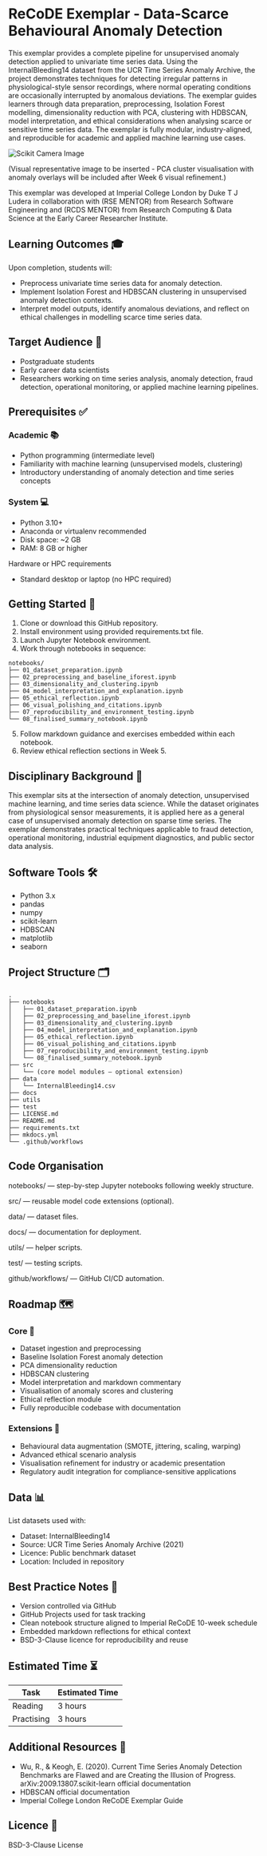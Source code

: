 
<!-- Your exemplar title. Make it sound catchy! -->
# ReCoDE Exemplar - Data-Scarce Behavioural Anomaly Detection

<!-- A brief description of your exemplar, which may include an image -->
This exemplar provides a complete pipeline for unsupervised anomaly detection applied to univariate time series data. Using the InternalBleeding14 dataset from the UCR Time Series Anomaly Archive, the project demonstrates techniques for detecting irregular patterns in physiological-style sensor recordings, where normal operating conditions are occasionally interrupted by anomalous deviations. The exemplar guides learners through data preparation, preprocessing, Isolation Forest modelling, dimensionality reduction with PCA, clustering with HDBSCAN, model interpretation, and ethical considerations when analysing scarce or sensitive time series data. The exemplar is fully modular, industry-aligned, and reproducible for academic and applied machine learning use cases.

![Scikit Camera Image](docs/assets/readme-img.png)

(Visual representative image to be inserted - PCA cluster visualisation with anomaly overlays will be included after Week 6 visual refinement.)

This exemplar was developed at Imperial College London by Duke T J Ludera in
collaboration with (RSE MENTOR) from Research Software Engineering and
(RCDS MENTOR) from Research Computing & Data Science at the Early Career
Researcher Institute.

## Learning Outcomes 🎓

Upon completion, students will:

- Preprocess univariate time series data for anomaly detection.
- Implement Isolation Forest and HDBSCAN clustering in unsupervised anomaly detection contexts.
- Interpret model outputs, identify anomalous deviations, and reflect on ethical challenges in modelling scarce time series data.

## Target Audience 🎯

- Postgraduate students
- Early career data scientists
- Researchers working on time series analysis, anomaly detection, fraud detection, operational monitoring, or applied machine learning pipelines.

## Prerequisites ✅

### Academic 📚

- Python programming (intermediate level)
- Familiarity with machine learning (unsupervised models, clustering)
- Introductory understanding of anomaly detection and time series concepts

### System 💻

- Python 3.10+
- Anaconda or virtualenv recommended
- Disk space: ~2 GB
- RAM: 8 GB or higher
  
Hardware or HPC requirements

- Standard desktop or laptop (no HPC required)

## Getting Started 🚀

1. Clone or download this GitHub repository.
2. Install environment using provided requirements.txt file.
3. Launch Jupyter Notebook environment.
4. Work through notebooks in sequence:
```
notebooks/
├── 01_dataset_preparation.ipynb
├── 02_preprocessing_and_baseline_iforest.ipynb
├── 03_dimensionality_and_clustering.ipynb
├── 04_model_interpretation_and_explanation.ipynb
├── 05_ethical_reflection.ipynb
├── 06_visual_polishing_and_citations.ipynb
├── 07_reproducibility_and_environment_testing.ipynb
└── 08_finalised_summary_notebook.ipynb
```
5. Follow markdown guidance and exercises embedded within each notebook.
6. Review ethical reflection sections in Week 5.

## Disciplinary Background 🔬
     
This exemplar sits at the intersection of anomaly detection, unsupervised machine learning, and time series data science. While the dataset originates from physiological sensor measurements, it is applied here as a general case of unsupervised anomaly detection on sparse time series. The exemplar demonstrates practical techniques applicable to fraud detection, operational monitoring, industrial equipment diagnostics, and public sector data analysis.


## Software Tools 🛠️

- Python 3.x
- pandas
- numpy
- scikit-learn
- HDBSCAN
- matplotlib
- seaborn

## Project Structure 🗂️
```
.
├── notebooks
│   ├── 01_dataset_preparation.ipynb
│   ├── 02_preprocessing_and_baseline_iforest.ipynb
│   ├── 03_dimensionality_and_clustering.ipynb
│   ├── 04_model_interpretation_and_explanation.ipynb
│   ├── 05_ethical_reflection.ipynb
│   ├── 06_visual_polishing_and_citations.ipynb
│   ├── 07_reproducibility_and_environment_testing.ipynb
│   └── 08_finalised_summary_notebook.ipynb
├── src
│   └── (core model modules — optional extension)
├── data
│   └── InternalBleeding14.csv
├── docs
├── utils
├── test
├── LICENSE.md
├── README.md
├── requirements.txt
├── mkdocs.yml
└── .github/workflows
```

## Code Organisation

notebooks/ — step-by-step Jupyter notebooks following weekly structure.

src/ — reusable model code extensions (optional).

data/ — dataset files.

docs/ — documentation for deployment.

utils/ — helper scripts.

test/ — testing scripts.

github/workflows/ — GitHub CI/CD automation.

## Roadmap 🗺️

### Core 🧩

- Dataset ingestion and preprocessing
- Baseline Isolation Forest anomaly detection
- PCA dimensionality reduction
- HDBSCAN clustering
- Model interpretation and markdown commentary
- Visualisation of anomaly scores and clustering
- Ethical reflection module
- Fully reproducible codebase with documentation

### Extensions 🔌

- Behavioural data augmentation (SMOTE, jittering, scaling, warping)
- Advanced ethical scenario analysis
- Visualisation refinement for industry or academic presentation
- Regulatory audit integration for compliance-sensitive applications

## Data 📊

List datasets used with:

- Dataset: InternalBleeding14
- Source: UCR Time Series Anomaly Archive (2021)
- Licence: Public benchmark dataset
- Location: Included in repository

## Best Practice Notes 📝

- Version controlled via GitHub
- GitHub Projects used for task tracking
- Clean notebook structure aligned to Imperial ReCoDE 10-week schedule
- Embedded markdown reflections for ethical context
- BSD-3-Clause licence for reproducibility and reuse

## Estimated Time ⏳

| Task       | Estimated Time    |
| ---------- | ----------------- |
| Reading    | 3 hours           |
| Practising | 3 hours           |


## Additional Resources 🔗

- Wu, R., & Keogh, E. (2020). Current Time Series Anomaly Detection Benchmarks are Flawed and are Creating the Illusion of Progress. arXiv:2009.13807.scikit-learn official documentation
- HDBSCAN official documentation
- Imperial College London ReCoDE Exemplar Guide

## Licence 📄

BSD-3-Clause License
